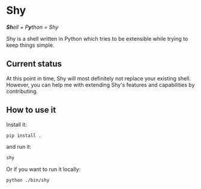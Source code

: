# Shy
<p><i><b>Sh</b>ell + P<b>y</b>thon = Shy</i></p>

Shy is a shell written in Python which tries to be extensible while
trying to keep things simple.

## Current status
At this point in time, Shy will most definitely not replace your
existing shell. However, you can help me with extending Shy's features
and capabilities by contributing.

## How to use it
Install it:
```sh
pip install .
```
and run it:
```sh
shy
```

Or if you want to run it locally:
```sh
python ./bin/shy
```
